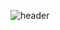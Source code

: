 ![header](https://capsule-render.vercel.app/api?type=soft&color=#B897FF&height=200&section=header&text=aejeong%20render&fontSize=90&animation=twinkling)
